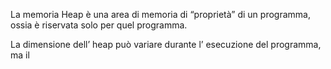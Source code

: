 La memoria Heap è una area di memoria di “proprietà” di un programma, ossia è riservata solo per quel programma.

La dimensione dell’ heap può variare durante l’ esecuzione del programma, ma il 